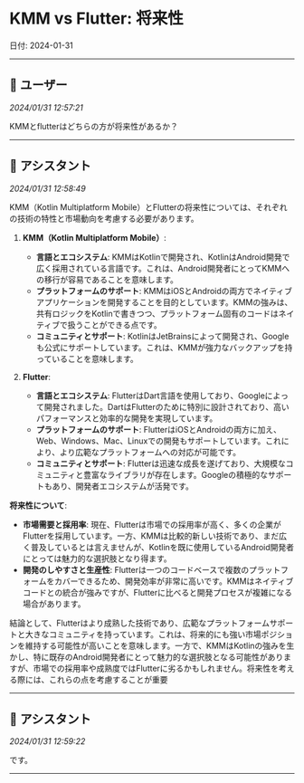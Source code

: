 # KMM vs Flutter: 将来性

日付: 2024-01-31

---

## 👤 ユーザー
*2024/01/31 12:57:21*

KMMとflutterはどちらの方が将来性があるか？

---

## 🤖 アシスタント
*2024/01/31 12:58:49*

KMM（Kotlin Multiplatform Mobile）とFlutterの将来性については、それぞれの技術の特性と市場動向を考慮する必要があります。

1. **KMM（Kotlin Multiplatform Mobile）**:
   - **言語とエコシステム**: KMMはKotlinで開発され、KotlinはAndroid開発で広く採用されている言語です。これは、Android開発者にとってKMMへの移行が容易であることを意味します。
   - **プラットフォームのサポート**: KMMはiOSとAndroidの両方でネイティブアプリケーションを開発することを目的としています。KMMの強みは、共有ロジックをKotlinで書きつつ、プラットフォーム固有のコードはネイティブで扱うことができる点です。
   - **コミュニティとサポート**: KotlinはJetBrainsによって開発され、Googleも公式にサポートしています。これは、KMMが強力なバックアップを持っていることを意味します。

2. **Flutter**:
   - **言語とエコシステム**: FlutterはDart言語を使用しており、Googleによって開発されました。DartはFlutterのために特別に設計されており、高いパフォーマンスと効率的な開発を実現しています。
   - **プラットフォームのサポート**: FlutterはiOSとAndroidの両方に加え、Web、Windows、Mac、Linuxでの開発もサポートしています。これにより、より広範なプラットフォームへの対応が可能です。
   - **コミュニティとサポート**: Flutterは迅速な成長を遂げており、大規模なコミュニティと豊富なライブラリが存在します。Googleの積極的なサポートもあり、開発者エコシステムが活発です。

**将来性について**:
- **市場需要と採用率**: 現在、Flutterは市場での採用率が高く、多くの企業がFlutterを採用しています。一方、KMMは比較的新しい技術であり、まだ広く普及しているとは言えませんが、Kotlinを既に使用しているAndroid開発者にとっては魅力的な選択肢となり得ます。
- **開発のしやすさと生産性**: Flutterは一つのコードベースで複数のプラットフォームをカバーできるため、開発効率が非常に高いです。KMMはネイティブコードとの統合が強みですが、Flutterに比べると開発プロセスが複雑になる場合があります。

結論として、Flutterはより成熟した技術であり、広範なプラットフォームサポートと大きなコミュニティを持っています。これは、将来的にも強い市場ポジションを維持する可能性が高いことを意味します。一方で、KMMはKotlinの強みを生かし、特に既存のAndroid開発者にとって魅力的な選択肢となる可能性がありますが、市場での採用率や成熟度ではFlutterに劣るかもしれません。将来性を考える際には、これらの点を考慮することが重要

---

## 🤖 アシスタント
*2024/01/31 12:59:22*

です。

---
